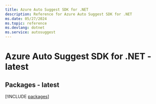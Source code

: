```yaml
---
title: Azure Auto Suggest SDK for .NET
description: Reference for Azure Auto Suggest SDK for .NET
ms.date: 05/27/2024
ms.topic: reference
ms.devlang: dotnet
ms.service: autosuggest
---
```

# Azure Auto Suggest SDK for .NET - latest
## Packages - latest
[!INCLUDE [packages](auto-suggest-index.md)]